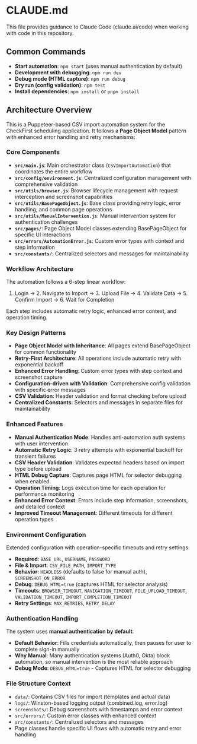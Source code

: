 # CLAUDE.md

This file provides guidance to Claude Code (claude.ai/code) when working with code in this repository.

## Common Commands

- **Start automation**: `npm start` (uses manual authentication by default)
- **Development with debugging**: `npm run dev`
- **Debug mode (HTML capture)**: `npm run debug`
- **Dry run (config validation)**: `npm test`
- **Install dependencies**: `npm install` or `pnpm install`

## Architecture Overview

This is a Puppeteer-based CSV import automation system for the CheckFirst scheduling application. It follows a **Page Object Model** pattern with enhanced error handling and retry mechanisms:

### Core Components

- **`src/main.js`**: Main orchestrator class (`CSVImportAutomation`) that coordinates the entire workflow
- **`src/config/environment.js`**: Centralized configuration management with comprehensive validation
- **`src/utils/browser.js`**: Browser lifecycle management with request interception and screenshot capabilities
- **`src/utils/BasePageObject.js`**: Base class providing retry logic, error handling, and common page operations
- **`src/utils/ManualIntervention.js`**: Manual intervention system for authentication challenges
- **`src/pages/`**: Page Object Model classes extending BasePageObject for specific UI interactions
- **`src/errors/AutomationError.js`**: Custom error types with context and step information
- **`src/constants/`**: Centralized selectors and messages for maintainability

### Workflow Architecture

The automation follows a 6-step linear workflow:
1. Login → 2. Navigate to Import → 3. Upload File → 4. Validate Data → 5. Confirm Import → 6. Wait for Completion

Each step includes automatic retry logic, enhanced error context, and operation timing.

### Key Design Patterns

- **Page Object Model with Inheritance**: All pages extend BasePageObject for common functionality
- **Retry-First Architecture**: All operations include automatic retry with exponential backoff
- **Enhanced Error Handling**: Custom error types with step context and screenshot capture
- **Configuration-driven with Validation**: Comprehensive config validation with specific error messages
- **CSV Validation**: Header validation and format checking before upload
- **Centralized Constants**: Selectors and messages in separate files for maintainability

### Enhanced Features

- **Manual Authentication Mode**: Handles anti-automation auth systems with user intervention
- **Automatic Retry Logic**: 3 retry attempts with exponential backoff for transient failures
- **CSV Header Validation**: Validates expected headers based on import type before upload
- **HTML Debug Capture**: Captures page HTML for selector debugging when enabled
- **Operation Timing**: Logs execution time for each operation for performance monitoring
- **Enhanced Error Context**: Errors include step information, screenshots, and detailed context
- **Improved Timeout Management**: Different timeouts for different operation types

### Environment Configuration

Extended configuration with operation-specific timeouts and retry settings:
- **Required**: `BASE_URL`, `USERNAME`, `PASSWORD`
- **File & Import**: `CSV_FILE_PATH`, `IMPORT_TYPE`
- **Behavior**: `HEADLESS` (defaults to false for manual auth), `SCREENSHOT_ON_ERROR`
- **Debug**: `DEBUG_HTML=true` (captures HTML for selector analysis)
- **Timeouts**: `BROWSER_TIMEOUT`, `NAVIGATION_TIMEOUT`, `FILE_UPLOAD_TIMEOUT`, `VALIDATION_TIMEOUT`, `IMPORT_COMPLETION_TIMEOUT`
- **Retry Settings**: `MAX_RETRIES`, `RETRY_DELAY`

### Authentication Handling

The system uses **manual authentication by default**:
- **Default Behavior**: Fills credentials automatically, then pauses for user to complete sign-in manually
- **Why Manual**: Many authentication systems (Auth0, Okta) block automation, so manual intervention is the most reliable approach
- **Debug Mode**: `DEBUG_HTML=true` - Captures HTML for selector debugging

### File Structure Context

- `data/`: Contains CSV files for import (templates and actual data)
- `logs/`: Winston-based logging output (combined.log, error.log)
- `screenshots/`: Debug screenshots with timestamps and error context
- `src/errors/`: Custom error classes with enhanced context
- `src/constants/`: Centralized selectors and messages
- Page classes handle specific UI flows with automatic retry and error handling